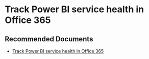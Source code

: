   <properties
	pageTitle="track service health"
	description="track service health"
	service="microsoft.PowerBIDedicated"
	resource="capacities"
	authors="pjfreitas"
	ms.author="pfreitas"	
	displayOrder="1020"
	selfHelpType="generic"
	supportTopicIds="32628159"
	productPesIds="16334"
	cloudEnvironments="public, MoonCake, fairfax" 
	articleId="6e11a789-3129-a511-244e-5afa150be260"
	ownershipId="ASEP_ContentService_Placeholder"
/>

# Track Power BI service health in Office 365

## **Recommended Documents**

* [Track Power BI service health in Office 365](https://docs.microsoft.com/power-bi/service-admin-health)
